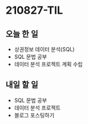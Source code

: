 # 210827-TIL

## 오늘 한 일
- 상권정보 데이터 분석(SQL)
- SQL 문법 공부
- 데이터 분석 프로젝트 계획 수립

## 내일 할 일
- SQL 문법 공부
- 데이터 분석 프로젝트
- 블로그 포스팅하기

